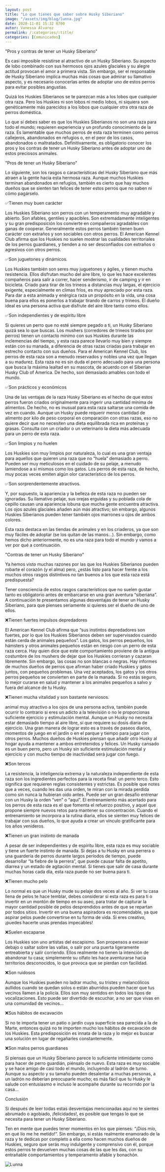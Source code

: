 ```yaml
---
layout: post
title: "Lo que tienes que saber sobre Husky Siberiano"
image: "/assets/img/blog/lunna.jpg"
date: 2020-11-01 15:32 0700
autor: Vanessa Álvarez
permalink: /:categories/:title/
categories: [Comunicados]
---
```



"Pros y contras de tener un Husky Siberiano"

Es casi imposible resistirse al atractivo de un Husky Siberiano. Su aspecto de lobo combinado con sus hermosos ojos azules glaciales y su alegre actitud provocan el amor a primera vista. Sin embargo, ser el responsable de Husky Siberiano implica muchas más cosas que admirar su llamativo aspecto, y es necesario conocerlas antes de adoptar uno de estos perros para evitar posibles angustias.

Quizá los Huskies Siberianos se te parezcan más a los lobos que cualquier otra raza. Pero los Huskies ni son lobos ni medio lobos, ni siquiera son genéticamente más parecidos a los lobos que cualquier otra otra raza de perros doméstica.

Lo que sí debes saber es que los Huskies Siberianos no son una raza para todo el mundo; requieren experiencia y un profundo conocimiento de la raza. Es lamentable que muchos perros de esta raza terminen como perros callejeros, abandonados en refugios o, en el peor de los casos, abandonados o maltratados. Definitivamente, es obligatorio conocer los pros y los contras de tener un Husky Siberiano antes de adoptar uno de estos preciosos animales.

"Pros de tener un Husky Siberiano"

Lo siguiente, son los rasgos o características del Husky Siberiano que más atraen a la gente hacia esta hermosa raza. Aunque muchos Huskies terminan abandonados en refugios, también es cierto que hay muchos dueños que se sienten tan felices de tener estos perros que no saben ni cómo pagárselo.

✅Tienen muy buen carácter

Los Huskies Siberiano son perros con un temperamento muy agradable y abierto. Son afables, gentiles y apacibles. Son extremadamente inteligentes y su gran predisposición los convierte en compañeros agradables con ganas de cooperar. Generalmente estos perros también tienen buen carácter con extraños y son sociables con otros perros. El American Kennel Club afirma que los Huskies no suelen mostrar las cualidades territoriales de los perros guardianes, y tienden a no ser desconfiados con extraños o agresivos con otros perros.

✅Son juguetones y dinámicos.

Los Huskies también son seres muy juguetones y ágiles, y tienen mucha resistencia. Ellos disfrutan mucho del aire libre, lo que les hace excelentes compañeros para salir a correr, hacer senderismo, ir de camping y ir en bicicleta. Criado para tirar de los trineos a distancias muy largas, el ejercicio exigente, especialmente en climas fríos, es muy apreciado por esta raza. Para dar a esta animada y enérgica raza un propósito en la vida, una cosa buena para ellos es ponerlos a trabajar tirando de carros y trineos. El dueño ideal es una persona activa que disfrute del aire libre tanto como ellos.

✅Son independientes y de espíritu libre

Si quieres un perro que no esté siempre pegado a ti, un Husky Siberiano quizá sea lo que buscas. Los mushers (corredores de trineos tirados por perros) tienen un contacto mínimo con sus Huskies durante las inclemencias del tiempo, y esta raza parece llevarlo muy bien y siempre están con su manada, a diferencia de otras razas criadas para trabajar en estrecho contacto con sus dueños. Para el American Kennel Club, los perros de esta raza son a menudo reservados y nobles una vez que llegan a su madurez. Esta raza no es sin duda el perro adecuado para una persona que busca la máxima lealtad en su mascota, de acuerdo con el Siberian Husky Club of America. De hecho, son demasiado amables con todo el mundo.

✅Son prácticos y económicos 

Una de las ventajas de la raza Husky Siberiano es el hecho de que estos perros fueron criados originalmente para ingerir una cantidad mínima de alimentos. De hecho, no es inusual para esta raza saltarse una comida de vez en cuando. Aunque un Husky puede requerir menos cantidad de alimento por kilo de peso corporal en comparación con otras razas, eso no quiere decir que no necesiten una dieta equilibrada rica en proteínas y grasas. Consulta con un criador o un veterinario la dieta más adecuada para un perro de esta raza.

✅Son limpios y no huelen

Los Huskies son muy limpios por naturaleza, lo cual es una gran ventaja para aquellos que quieren una raza que no “huela” demasiado a perro. Pueden ser muy meticulosos en el cuidado de su pelaje, a menudo lamiendose a sí mismos como los gatos. Los perros de esta raza, de hecho, muy pocas veces emiten algún olor característico de los perros.

✅Son sorprendentemente atractivos.

Y, por supuesto, la apariencia y la belleza de esta raza no pueden ser ignoradas. Su llamativo pelaje, sus orejas erguidas y su poblada cola de cepillo causan una apariencia lobuna que mucha gente encuentra atractiva. Los ojos azules glaciales añaden aún más atractivo; sin embargo, algunos Huskies Siberianos pueden tener también ojos marrones u ojos de ambos colores.

Esta raza destaca en las tiendas de animales y en los criaderos, ya que son muy fáciles de adoptar (se los quitan de las manos…). Sin embargo, como hemos dicho anteriormente, no es una raza para todo el mundo y vamos a ver por qué a continuación.

"Contras de tener un Husky Siberiano"

Ya hemos visto muchas razones por las que los Huskies Siberianos pueden robarte el corazón (y el alma) pero, ¿estás listo para hacer frente a los muchos otros rasgos distintivos no tan buenos a los que esta raza está predispuesta?

Tener consciencia de estos rasgos característicos que no suelen gustar tanto es obligatorio antes de embarcarse en una gran aventura “siberiana”. A continuación te presentamos algunas desventajas de tener un Husky Siberiano, para que pienses seriamente si quieres ser el dueño de uno de ellos.

❌Tienen fuertes impulsos depredadores

El American Kennel Club afirma que “sus instintos depredadores son fuertes, por lo que los Huskies Siberianos deben ser supervisados cuando están cerda de animales pequeños”. Los gatos, los perros pequeños, los hámsters y otros animales pequeños están en riesgo con un perro de esta raza cerca. Hay quien dice que este comportamiento proviene de la antigua costumbre de los mushers de dejar que los Huskies corrieran y cazaran libremente. Sin embargo, las cosas no son blancas o negras. Hay informes de muchos dueños de perros que afirman haber criado Huskies y gatos juntos, con pequeños problemas. Una vez aceptados, los gatos y los otros perros pequeños se convierten en parte de la manada. Si no estás seguro, lo mejor curarse en salud y mantener a los animales pequeños a salvo y fuera del alcance de tu Husky.

❌Tienen mucha vitalidad y son bastante nerviosos.

animal muy atractivo a los ojos de una persona activa, también puede ocurrir lo contrario si eres un adicto a la televisión o no le proporcionas suficiente ejercicio y estimulación mental. Aunque un Husky no necesita estar demasiado tiempo al aire libre, sí que requiere su dosis diaria de ejercicio. Una gran manera de lograr esto es a través de paseos diarios, momentos de juego en el jardín o en el parque y tiempo para jugar con otros perros. Muchos dueños de Huskies piensan que añadir otro Husky al hogar ayuda a mantener a ambos entretenidos y felices. Un Husky cansado es un buen perro, pero un Husky sin suficiente estimulación mental y ejercicio y con mucho tiempo de inactividad será jugar con fuego.

❌Son tercos

La resistencia, la inteligencia extrema y la naturaleza independiente de esta raza son los ingredientes perfectos para la receta final: un perro terco. Esto significa que requieren reglas consistentes y estrictas. Es posible que notes que a veces, cuando les das una orden, te miran con la mirada perdida como sin nunca la hubieran oído antes. Puede ser un gran desafío entrenar con un Husky la orden “ven” o “aquí”. El entrenamiento más acertado para los perros de esta raza es el que fomenta el refuerzo positivo, y aquel que propone siempre nuevos retos para mantener su concentración. Cuando el entrenamiento se incorpora a la rutina diaria, ellos se sienten muy felices de trabajar con sus dueños, lo que ayuda a crear un vínculo gratificante para los años venideros.

❌Tienen un gran instinto de manada

A pesar de ser independientes y de espíritu libre, esta raza es muy sociable y tiene un fuerte instinto de manada. Si dejas a tu Husky en una perrera o una guardería de perros durante largos períodos de tiempo, puede desarrollar “la fiebre de la perrera”, que puede causar falta de apetito, diarrea y un estado de agitación mental. Si tienes que salir de casa durante muchas horas cada día, esta raza puede no ser buena para ti.

❌Tienen mucho pelo

Lo normal es que un Husky mude su pelaje dos veces al año. Si ver tu casa llena de pelos te hace temblar, debes considerar si esta raza es para ti o invertir en un montón de tiempo en su aseo, para tratar de capturar la mayor cantidad posible de pelos desprendidos antes de que se repartan por todos sitios. Invertir en una buena aspiradora es recomendable, ya que aspirar pelos puede convertirse en tu forma de vida. Si eres creativo, ¡puedes hacerte unas prendas impecables!

❌Suelen escaparse

Los Huskies son uno artistas del escapismo. Son propensos a excavar debajo o saltar sobre las vallas, o salir por una puerta ligeramente entreabierta y salir corriendo. Ellos realmente no tienen la intención de abandonar tu casa; simplemente su olfato les hace aventurarse hacia territorios desconocidos, lo que provoca que se pierdan con facilidad.

❌Son ruidosos

Aunque los Huskies pueden no ladrar mucho, su tristes y melancólicos aullidos cuando se quedan solos o están aburridos pueden hacer que tus vecinos llamen a la policía. Ellos son muy sentidos en todos los tipos de vocalizaciones. Esto puede ser divertido de escuchar, a no ser que vivas en una comunidad de vecinos…

❌Sus hábitos de excavación

Si no te importa tener un patio o jardín cuya superficie sea parecida a la de Marte, entonces quizá no te importen mucho los hábitos de excavación de los Huskies. Esta predisposición es innata de la raza y lo mejor es buscar una solución en lugar de regañarles constantemente.

❌Son malos perros guardianes

Si piensas que un Husky Siberiano parece lo suficiente intimidante como para hacer de perro guardián, piénsalo de nuevo. Esta raza es muy sociable y se hace amigo de casi todo el mundo, incluyendo al ladrón de turno. Aunque su aspecto y su tamaño pueden desalentar a muchas personas, a un ladrón no deberían preocuparle mucho; es más fácil que tu Husky le salude con entusiasmo e incluso le acompañe durante su recorrido por la casa…

Conclusión

Si después de leer todas estas desventajas mencionadas aquí no te sientes abrumado o agobiado, ¡felicidades!, es posible que tengas lo que se necesita para tener un Husky Siberiano.

Ten en mente que puedes tener momentos en los que pienses: “¡Dios mío, en qué lío me he metido!“. Sin embargo, si estás realmente enamorado de la raza y te dedicas por completo a ella como hacen muchos dueños de Huskies, seguro que serás muy indulgente y comprensivo con él, porque estos perros te devuelven muchas cosas de las que les das,  con su entrañable comportamientos y temperamento afable y bonachón.

<img src="/assets/img/blog/lunna.jpg" class="img-fluid" alt="Lunna">